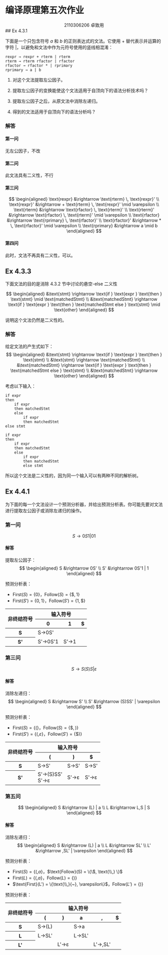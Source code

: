 # 编译原理第五次作业

<center>
  2110306206 卓致用
</center>
## Ex 4.3.1

下面是一个只包含符号 $a$ 和 $b$ 的正则表达式的文法。它使用 $+$ 替代表示并运算的字符 $|$，以避免和文法中作为元符号使用的竖线相混淆：

```
rexpr → rexpr + rterm | rterm
rterm → rterm rfactor | rfactor
rfactor → rfactor * | rprimary
rprimary → a | b
```

1) 对这个文法提取左公因子。

2) 提取左公因子的变换能使这个文法适用于自顶向下的语法分析技术吗？

3) 提取左公因子之后，从原文法中消除左递归。

4) 得到的文法适用于自顶向下的语法分析吗？

### 解答

#### 第一问

无左公因子，不改

#### 第二问

此文法具有二义性，不行

#### 第三问

$$
\begin{aligned}
\text{rexpr} &\rightarrow \text{rterm} \, \text{rexpr}' \\
\text{rexpr}' &\rightarrow + \text{rterm} \, \text{rexpr}' \mid \varepsilon \\
\text{rterm} &\rightarrow \text{rfactor} \, \text{rterm}' \\
\text{rterm}' &\rightarrow \text{rfactor} \, \text{rterm}' \mid \varepsilon \\
\text{rfactor} &\rightarrow \text{rprimary} \, \text{rfactor}' \\
\text{rfactor}' &\rightarrow * \, \text{rfactor}' \mid \varepsilon \\
\text{rprimary} &\rightarrow a \mid b
\end{aligned}
$$

#### 第四问

此时，文法不再具有二义性，可以。

## Ex 4.3.3

下面文法的目的是消除 4.3.2 节中讨论的悬空-else 二义性

$$
\begin{aligned}
&\text{stmt} \rightarrow \text{if } \text{expr } \text{then } \text{stmt} \mid \text{matchedStmt} \\
&\text{matchedStmt} \rightarrow \text{if } \text{expr } \text{then } \text{matchedStmt else } \text{stmt} \mid \text{other}
\end{aligned}
$$

说明这个文法仍然是二义性的。

### 解答

给定文法的产生式如下：
$$
\begin{aligned}
&\text{stmt} \rightarrow \text{if } \text{expr } \text{then } \text{stmt} \\
&\text{stmt} \rightarrow \text{matchedStmt} \\
&\text{matchedStmt} \rightarrow \text{if } \text{expr } \text{then } \text{matchedStmt else } \text{stmt} \\
&\text{matchedStmt} \rightarrow \text{other}
\end{aligned}
$$

考虑以下输入：

```
if expr
then
    if expr
    then matchedStmt
    else
        if expr
        then matchedStmt
else stmt
```

```
if expr
then
    if expr
    then matchedStmt
    else
        if expr
        then matchedStmt
        else stmt
```

所以这个文法是二义性的，因为同一个输入可以有两种不同的解析树。

## Ex 4.4.1

为下面的每一个文法设计一个预测分析器，并给出预测分析表。你可能先要对文法进行提取左公因子或消除左递归的操作。

### 第一问

$$
S \rightarrow 0S1 | 01
$$

#### 解答

提取左公因子：
$$
\begin{aligned}
S &\rightarrow 0S' \\
S' &\rightarrow 0S'1 | 1
\end{aligned}
$$

预测分析表：

-   $\text{First}(S) = \{0\}$，$\text{Follow}(S) = \{\$, 1\}$
-   $\text{First}(S') = \{0, 1\}$，$\text{Follow}(S') = \{ 1, \$\}$

<table>
    <thead>
        <tr>
            <th rowspan="2">非终结符号</th>
            <th colspan="3">输入符号</th>
        </tr>
        <tr>
            <th>0</th>
            <th>1</th>
            <th>$</th>
        </tr>
    </thead>
    <tbody>
        <tr>
            <th>S</th>
            <td>S→0S'</td>
            <td></td>
            <td></td>
        </tr>
        <tr>
            <th>S'</th>
            <td>S'→0S'1</td>
            <td>S'→1</td>
            <td></td>
        </tr>
    </tbody>
</table>

### 第三问

$$
S \rightarrow S(S)S | \varepsilon
$$

#### 解答

消除左递归：
$$
\begin{aligned}
S &\rightarrow S' \\
S' &\rightarrow (S)SS' | \varepsilon
\end{aligned}
$$

预测分析表：

-   $\text{First}(S) = \{(\}$，$\text{Follow}(S) = \{\$, )\}$
-   $\text{First}(S') = \{(, \varepsilon\}$，$\text{Follow}(S') = \{\$)\}$

<table>
    <thead>
        <tr>
            <th rowspan="2">非终结符号</th>
            <th colspan="3">输入符号</th>
        </tr>
        <tr>
            <th>(</th>
            <th>)</th>
            <th>$</th>
        </tr>
    </thead>
    <tbody>
        <tr>
            <th>S</th>
            <td>S→S'</td>
            <td>S→S'</td>
            <td>S→S'</td>
        </tr>
        <tr>
            <th>S'</th>
            <td>S'→(S)SS'<br/>S'→ε</td>
            <td>S'→ε</td>
            <td>S'→ε</td>
        </tr>
    </tbody>
</table>

### 第五问

$$
\begin{aligned}
S &\rightarrow (L) | a \\
L &\rightarrow L,S | S
\end{aligned}
$$

#### 解答

消除左递归：
$$
\begin{aligned}
S &\rightarrow (L) | a \\
L &\rightarrow SL' \\
L' &\rightarrow ,SL' | \varepsilon
\end{aligned}
$$

预测分析表：

-   $\text{First}(S) = \{(, a\}$，$\text{Follow}(S) = \{\$, \text{\\,} \}$
-   $\text{First}(L) = \{(, a\}$，$\text{Follow}(L) = \{ )\}$
-   $\text{First}(L') = \{\text{\\,}{~}, \varepsilon\}$，$\text{Follow}(L') = \{ )\}$

预测分析表：

<table>
    <thead>
        <tr>
            <th rowspan="2">非终结符号</th>
            <th colspan="5">输入符号</th>
        </tr>
        <tr>
            <th>(</th>
            <th>)</th>
            <th>a</th>
            <th>,</th>
            <th>$</th>
        </tr>
    </thead>
    <tbody>
        <tr>
            <th>S</th>
            <td>S→(L)</td>
            <td></td>
            <td>S→a</td>
            <td></td>
            <td></td>
        </tr>
        <tr>
            <th>L</th>
            <td>L→SL'</td>
            <td></td>
            <td>L→SL'</td>
            <td></td>
            <td></td>
        </tr>
        <tr>
            <th>L'</th>
            <td></td>
            <td>L'→ε</td>
            <td></td>
            <td>L'→,SL'</td>
            <td></td>
        </tr>
    </tbody>
</table>
